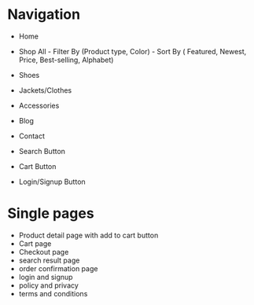 # Navigation
 
- Home
- Shop All - Filter By (Product type, Color) - Sort By ( Featured, Newest,
  Price, Best-selling, Alphabet)
- Shoes
- Jackets/Clothes
- Accessories
- Blog 
- Contact 
 
- Search Button
- Cart Button
- Login/Signup Button

# Single pages

 
- Product detail page with add to cart button
- Cart page
- Checkout page
- search result page
- order confirmation page
- login and signup
- policy and privacy
- terms and conditions


   
